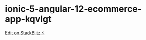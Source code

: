 # ionic-5-angular-12-ecommerce-app-kqvlgt

[Edit on StackBlitz ⚡️](https://stackblitz.com/edit/ionic-5-angular-12-ecommerce-app-kqvlgt)